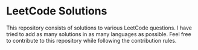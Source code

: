 # LeetCode Solutions
This repository consists of solutions to various LeetCode questions. I have tried to add as many solutions in as many languages as possible. Feel free to contribute to this repository while following the contribution rules.
